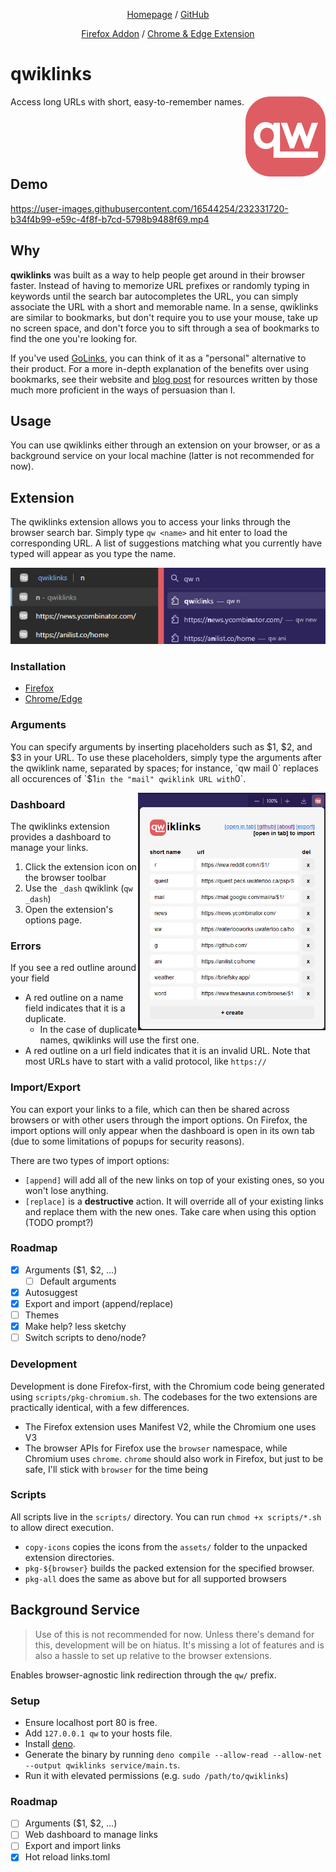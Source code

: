 <p align="center">
  <a href="https://ruyili.ca/qwiklinks/">Homepage</a> / <a href="https://github.com/RuyiLi/qwiklinks/">GitHub</a>
</p>
<p align="center">
  <a href="https://addons.mozilla.org/en-CA/firefox/addon/qwiklinks/">Firefox Addon</a> / <a href="https://chrome.google.com/webstore/detail/qwiklinks/leahklkmdooljnnljcheihjjcligjbmc">Chrome & Edge Extension</a>
</p>

# qwiklinks

<p><img align="right" src="assets/icons/qw-128.png" alt="qwiklinks Logo" /></p>
Access long URLs with short, easy-to-remember names.

<br><br><br><br>

## Demo


https://user-images.githubusercontent.com/16544254/232331720-b34f4b99-e59c-4f8f-b7cd-5798b9488f69.mp4


## Why

**qwiklinks** was built as a way to help people get around in their browser faster. Instead of having to memorize URL prefixes or randomly typing in keywords until the search bar autocompletes the URL, you can simply associate the URL with a short and memorable name. In a sense, qwiklinks are similar to bookmarks, but don't require you to use your mouse, take up no screen space, and don't force you to sift through a sea of bookmarks to find the one you're looking for.

If you've used [GoLinks](https://www.golinks.io/), you can think of it as a "personal" alternative to their product. For a more in-depth explanation of the benefits over using bookmarks, see their website and [blog post](https://www.golinks.com/blog/how-to-save-links-the-better-alternative-to-bookmarks/) for resources written by those much more proficient in the ways of persuasion than I.

## Usage

You can use qwiklinks either through an extension on your browser, or as a background service on your local machine (latter is not recommended for now).

## Extension

The qwiklinks extension allows you to access your links through the browser search bar. Simply type `qw <name>` and hit enter to load the corresponding URL. A list of suggestions matching what you currently have typed will appear as you type the name.

<p align="center">
  <img src="assets/suggest.png" alt="qwiklinks Search" width="600"/>
</p>

### Installation

- [Firefox](https://addons.mozilla.org/en-CA/firefox/addon/qwiklinks/)
- [Chrome/Edge](https://chrome.google.com/webstore/detail/qwiklinks/leahklkmdooljnnljcheihjjcligjbmc)

### Arguments

You can specify arguments by inserting placeholders such as $1, $2, and $3 in your URL. To use these placeholders, simply type the arguments after the qwiklink name, separated by spaces; for instance, `qw mail 0` replaces all occurences of `$1` in the "mail" qwiklink URL with `0`.

<p>
<img align="right" src="assets/popup.png" alt="qwiklinks Extension Popup" width="300"/>
</p>

### Dashboard

The qwiklinks extension provides a dashboard to manage your links.

1. Click the extension icon on the browser toolbar
2. Use the `_dash` qwiklink (`qw _dash`)
3. Open the extension's options page.

### Errors

If you see a red outline around your field

- A red outline on a name field indicates that it is a duplicate.
  - In the case of duplicate names, qwiklinks will use the first one.
- A red outline on a url field indicates that it is an invalid URL. Note that most URLs have to start with a valid protocol, like `https://`

### Import/Export

You can export your links to a file, which can then be shared across browsers or with other users through the import options. On Firefox, the import options will only appear when the dashboard is open in its own tab (due to some limitations of popups for security reasons).

There are two types of import options:

- `[append]` will add all of the new links on top of your existing ones, so you won't lose anything.
- `[replace]` is a **destructive** action. It will override all of your existing links and replace them with the new ones. Take care when using this option (TODO prompt?)

### Roadmap

- [x] Arguments ($1, $2, ...)
  - [ ] Default arguments
- [x] Autosuggest
- [x] Export and import (append/replace)
- [ ] Themes
- [x] Make help? less sketchy
- [ ] Switch scripts to deno/node?

### Development

Development is done Firefox-first, with the Chromium code being generated using `scripts/pkg-chromium.sh`. The codebases for the two extensions are practically identical, with a few differences.

- The Firefox extension uses Manifest V2, while the Chromium one uses V3
- The browser APIs for Firefox use the `browser` namespace, while Chromium uses `chrome`. `chrome` should also work in Firefox, but just to be safe, I'll stick with `browser` for the time being

### Scripts

All scripts live in the `scripts/` directory. You can run `chmod +x scripts/*.sh` to allow direct execution.

- `copy-icons` copies the icons from the `assets/` folder to the unpacked extension directories.
- `pkg-${browser}` builds the packed extension for the specified browser.
- `pkg-all` does the same as above but for all supported browsers

## Background Service

> Use of this is not recommended for now. Unless there's demand for this, development will be on hiatus. It's missing a lot of features and is also a hassle to set up relative to the browser extensions.

Enables browser-agnostic link redirection through the `qw/` prefix.

### Setup

- Ensure localhost port 80 is free.
- Add `127.0.0.1 qw` to your hosts file.
- Install [deno](https://deno.land/).
- Generate the binary by running `deno compile --allow-read --allow-net --output qwiklinks service/main.ts`.
- Run it with elevated permissions (e.g. `sudo /path/to/qwiklinks`)

### Roadmap

- [ ] Arguments ($1, $2, ...)
- [ ] Web dashboard to manage links
- [ ] Export and import links
- [x] Hot reload links.toml
